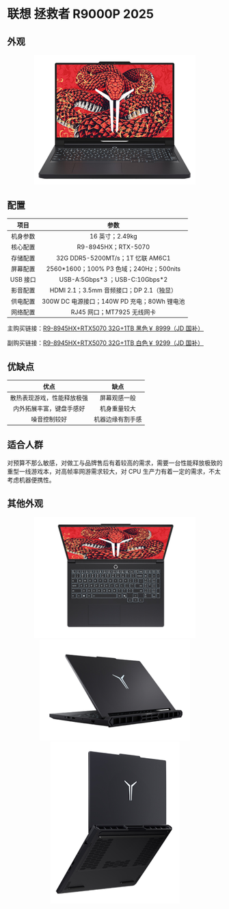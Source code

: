 # 联想 拯救者 R9000P 2025

## 外观

<div style="margin: 0 auto; text-align: center; width: 75%"><img src="./assets/r9000p 1.png" /></div>

## 配置

|   项目   |                    参数                     |
| :------: | :-----------------------------------------: |
| 机身参数 |               16 英寸；2.49kg               |
| 核心配置 |             R9-8945HX；RTX-5070             |
| 存储配置 |      32G DDR5-5200MT/s；1T 忆联 AM6C1       |
| 屏幕配置 |  2560\*1600；100% P3 色域；240Hz；500nits   |
| USB 接口 |      USB-A:5Gbps\*3 ；USB-C:10Gbps\*2       |
| 影音配置 |  HDMI 2.1；3.5mm 音频接口；DP 2.1（独显）   |
| 供电配置 | 300W DC 电源接口；140W PD 充电；80Wh 锂电池 |
| 网络配置 |         RJ45 网口；MT7925 无线网卡          |

主购买链接：[R9-8945HX+RTX5070 32G+1TB 黑色￥ 8999（JD 国补）](https://3.cn/2i9D-XVF)

副购买链接：[R9-8945HX+RTX5070 32G+1TB 白色￥ 9299（JD 国补）](https://3.cn/2i9-DYY3)

## 优缺点[<Icon icon="clarity:info-line" />](/recommend/推荐#优缺点)

|            优点            |       缺点       |
| :------------------------: | :--------------: |
| 散热表现游戏，性能释放极强 |   屏幕观感一般   |
|  内外拓展丰富，键盘手感好  |   机身重量较大   |
|        噪音控制较好        | 机器边缘有割手感 |

## 适合人群

对预算不那么敏感，对做工与品牌售后有着较高的需求，需要一台性能释放极致的重型一线游戏本，对高帧率网游需求较大，对 CPU 生产力有着一定的需求，不太考虑机器便携性。

## 其他外观

<div style="margin: 0 auto; text-align: center; width: 75%"><img src="./assets/r9000p 3.png" /></div>

<div style="margin: 0 auto; text-align: center; width: 70%"><img src="./assets/r9000p 2.png" /></div>

<div style="margin: 0 auto; text-align: center; width: 60%"><img src="./assets/r9000p 4.png" /></div>
